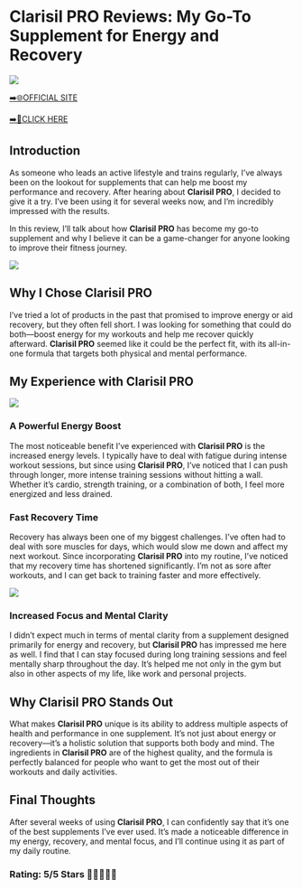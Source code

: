 # **Clarisil PRO Reviews**: My Go-To Supplement for Energy and Recovery

[![](https://static.vecteezy.com/system/resources/thumbnails/019/896/014/small/buy-now-gradient-button-with-cart-symbol-buy-now-illustration-png.png)](https://edetoop.top/lander/sugarpreland-1/clarisilpro.html) 

[➡️🌐OFFICIAL SITE](https://edetoop.top/lander/sugarpreland-1/clarisilpro.html) 

[➡️🔗CLICK HERE](https://edetoop.top/lander/sugarpreland-1/clarisilpro.html) 


## Introduction

As someone who leads an active lifestyle and trains regularly, I’ve always been on the lookout for supplements that can help me boost my performance and recovery. After hearing about **Clarisil PRO**, I decided to give it a try. I’ve been using it for several weeks now, and I’m incredibly impressed with the results.

In this review, I’ll talk about how **Clarisil PRO** has become my go-to supplement and why I believe it can be a game-changer for anyone looking to improve their fitness journey.

[![](https://wallpapers.com/images/hd/red-order-now-button-udg4jcj4arvn8b0n-2.png)](https://edetoop.top/lander/sugarpreland-1/clarisilpro.html)  

## Why I Chose **Clarisil PRO**

I’ve tried a lot of products in the past that promised to improve energy or aid recovery, but they often fell short. I was looking for something that could do both—boost energy for my workouts and help me recover quickly afterward. **Clarisil PRO** seemed like it could be the perfect fit, with its all-in-one formula that targets both physical and mental performance.

## My Experience with **Clarisil PRO**

[![](https://static.vecteezy.com/system/resources/thumbnails/019/896/014/small/buy-now-gradient-button-with-cart-symbol-buy-now-illustration-png.png)](https://edetoop.top/lander/sugarpreland-1/clarisilpro.html)

### A Powerful Energy Boost

The most noticeable benefit I’ve experienced with **Clarisil PRO** is the increased energy levels. I typically have to deal with fatigue during intense workout sessions, but since using **Clarisil PRO**, I’ve noticed that I can push through longer, more intense training sessions without hitting a wall. Whether it’s cardio, strength training, or a combination of both, I feel more energized and less drained.

### Fast Recovery Time

Recovery has always been one of my biggest challenges. I’ve often had to deal with sore muscles for days, which would slow me down and affect my next workout. Since incorporating **Clarisil PRO** into my routine, I’ve noticed that my recovery time has shortened significantly. I’m not as sore after workouts, and I can get back to training faster and more effectively.

[![](https://wallpapers.com/images/hd/red-order-now-button-udg4jcj4arvn8b0n-2.png)](https://edetoop.top/lander/sugarpreland-1/clarisilpro.html)  

### Increased Focus and Mental Clarity

I didn’t expect much in terms of mental clarity from a supplement designed primarily for energy and recovery, but **Clarisil PRO** has impressed me here as well. I find that I can stay focused during long training sessions and feel mentally sharp throughout the day. It’s helped me not only in the gym but also in other aspects of my life, like work and personal projects.

## Why **Clarisil PRO** Stands Out

What makes **Clarisil PRO** unique is its ability to address multiple aspects of health and performance in one supplement. It’s not just about energy or recovery—it’s a holistic solution that supports both body and mind. The ingredients in **Clarisil PRO** are of the highest quality, and the formula is perfectly balanced for people who want to get the most out of their workouts and daily activities.

## Final Thoughts

After several weeks of using **Clarisil PRO**, I can confidently say that it’s one of the best supplements I’ve ever used. It’s made a noticeable difference in my energy, recovery, and mental focus, and I’ll continue using it as part of my daily routine.

### Rating: 5/5 Stars 🌟🌟🌟🌟🌟
